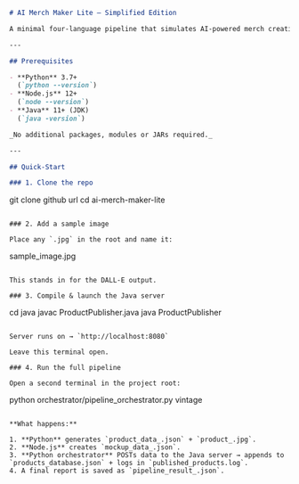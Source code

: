 ```markdown
# AI Merch Maker Lite – Simplified Edition

A minimal four-language pipeline that simulates AI-powered merch creation, mock-up generation, and “publishing” via a lightweight Java HTTP server. No paid API keys or external dependencies—everything runs on built-in libraries and a sample image.

---

## Prerequisites

- **Python** 3.7+  
  (`python --version`)
- **Node.js** 12+  
  (`node --version`)
- **Java** 11+ (JDK)  
  (`java -version`)

_No additional packages, modules or JARs required._

---

## Quick-Start

### 1. Clone the repo

```
git clone github url
cd ai-merch-maker-lite
```

### 2. Add a sample image

Place any `.jpg` in the root and name it:

```
sample_image.jpg
```

This stands in for the DALL-E output.

### 3. Compile & launch the Java server

```
cd java
javac ProductPublisher.java
java ProductPublisher
```

Server runs on → `http://localhost:8080`

Leave this terminal open.

### 4. Run the full pipeline

Open a second terminal in the project root:

```
python orchestrator/pipeline_orchestrator.py vintage
```

**What happens:**

1. **Python** generates `product_data_.json` + `product_.jpg`.  
2. **Node.js** creates `mockup_data_.json`.  
3. **Python orchestrator** POSTs data to the Java server → appends to `products_database.json` + logs in `published_products.log`.  
4. A final report is saved as `pipeline_result_.json`.

```
